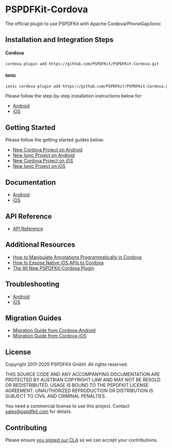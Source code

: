 # PSPDFKit-Cordova

The official plugin to use PSPDFKit with Apache Cordova/PhoneGap/Ionic

## Installation and Integration Steps

#### Cordova

```sh
cordova plugin add https://github.com/PSPDFKit/PSPDFKit-Cordova.git
```

#### Ionic

```sh
ionic cordova plugin add https://github.com/PSPDFKit/PSPDFKit-Cordova.git
```

Please follow the step-by-step installation instructions below for:

- [Android](/docs/android#installation)
- [iOS](/docs/ios#installation)


## Getting Started

Please follow the getting started guides below:

- [New Cordova Project on Android](/docs/android#new-cordova-project)
- [New Ionic Project on Android](/docs/android#quickstart-guide-ionic)
- [New Cordova Project on iOS](/docs/ios#new-cordova-project)
- [New Ionic Project on iOS](/docs/ios#new-ionic-project)

## Documentation

- [Android](/docs/android/README.md)
- [iOS](/docs/ios/README.md)

## API Reference

- [API Reference](/www/PSPDFKit.js)

## Additional Resources

- [How to Manipulate Annotations Programmatically in Cordova](https://pspdfkit.com/blog/2019/how-to-manipulate-annotations-programmatically-in-cordova/)
- [How to Expose Native iOS APIs to Cordova](https://pspdfkit.com/blog/2019/how-to-expose-ios-api-to-cordova/)
- [The All New PSPDFKit-Cordova Plugin](https://pspdfkit.com/blog/2019/pspdfkit-cordova/)

## Troubleshooting

- [Android](/docs/android#troubleshooting)
- [iOS](/docs/ios#troubleshooting)

## Migration Guides

- [Migration Guide from Cordova-Android](/docs/android#migration-guide-from-cordova-android)
- [Migration Guide from Cordova-iOS](/docs/ios#migration-guide-from-cordova-ios)

## License

Copyright 2011-2020 PSPDFKit GmbH. All rights reserved.

THIS SOURCE CODE AND ANY ACCOMPANYING DOCUMENTATION ARE PROTECTED BY AUSTRIAN COPYRIGHT LAW
AND MAY NOT BE RESOLD OR REDISTRIBUTED. USAGE IS BOUND TO THE PSPDFKIT LICENSE AGREEMENT.
UNAUTHORIZED REPRODUCTION OR DISTRIBUTION IS SUBJECT TO CIVIL AND CRIMINAL PENALTIES.

You need a commercial license to use this project. Contact sales@pspdfkit.com for details.

## Contributing

Please ensure [you signed our CLA](https://pspdfkit.com/guides/web/current/miscellaneous/contributing/) so we can accept your contributions.
